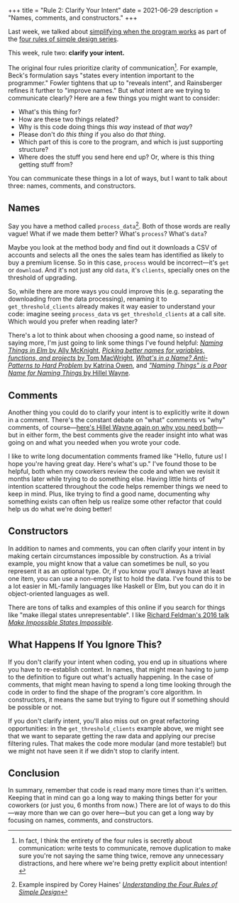 +++
title = "Rule 2: Clarify Your Intent"
date = 2021-06-29
description = "Names, comments, and constructors."
+++

Last week, we talked about [simplifying when the program works](@/posts/rule-1-simplify-when-the-program-works.md) as part of the [four rules of simple design series](@/posts/my-take-on-the-four-rules-of-simple-design.md).

This week, rule two: **clarify your intent.**

The original four rules prioritize clarity of communication[^four-rules-are-about-communication]. For example, Beck's formulation says "states every intention important to the programmer." Fowler tightens that up to "reveals intent", and Rainsberger refines it further to "improve names." But _what_ intent are we trying to communicate clearly? Here are a few things you might want to consider:

- What's this thing for?
- How are these two things related?
- Why is this code doing things _this way_ instead of _that way_?
- Please don't do _this thing_ if you also do _that thing_.
- Which part of this is core to the program, and which is just supporting structure?
- Where does the stuff you send here end up? Or, where is this thing getting stuff from?

You can communicate these things in a lot of ways, but I want to talk about three: names, comments, and constructors.

## Names

Say you have a method called `process_data`[^process-data-inspiration]. Both of those words are really vague! What if we made them better? What's `process`? What's `data`?

Maybe you look at the method body and find out it downloads a CSV of accounts and selects all the ones the sales team has identified as likely to buy a premium license. So in this case, `process` would be incorrect—it's `get` or `download`. And it's not just any old `data`, it's `clients`, specially ones on the threshold of upgrading.

So, while there are more ways you could improve this (e.g. separating the downloading from the data processing), renaming it to `get_threshold_clients` already makes it way easier to understand your code: imagine seeing `process_data` vs `get_threshold_clients` at a call site. Which would you prefer when reading later?

There's a lot to think about when choosing a good name, so instead of saying more, I'm just going to link some things I've found helpful: [_Naming Things in Elm_ by Ally McKnight](https://2018.elm-conf.us/schedule/ally-kelly-mcknight), [_Picking better names for variables, functions, and projects_ by Tom MacWright](https://macwright.com/2021/02/17/the-naming-of-things.html), [_What's in a Name? Anti-Patterns to Hard Problem_ by Katrina Owen](https://www.sitepoint.com/whats-in-a-name-anti-patterns-to-a-hard-problem/), and [_"Naming Things" is a Poor Name for Naming Things_ by Hillel Wayne](https://buttondown.email/hillelwayne/archive/naming-things-is-a-poor-name-for-naming-things/).

## Comments

Another thing you could do to clarify your intent is to explicitly write it down in a comment. There's the constant debate on "what" comments vs "why" comments, of course—[here's Hillel Wayne again on why you need both](https://buttondown.email/hillelwayne/archive/comment-the-why-and-the-what/)—but in either form, the best comments give the reader insight into what was going on and what you needed when you wrote your code.

I like to write long documentation comments framed like "Hello, future us! I hope you're having great day. Here's what's up." I've found those to be helpful, both when my coworkers review the code and when we revisit it months later while trying to do something else. Having little hints of intention scattered throughout the code helps remember things we need to keep in mind. Plus, like trying to find a good name, documenting why something exists can often help us realize some other refactor that could help us do what we're doing better!

## Constructors

In addition to names and comments, you can often clarify your intent in by making certain circumstances impossible by construction. As a trivial example, you might know that a value can sometimes be null, so you represent it as an optional type. Or, if you know you'll always have at least one item, you can use a non-empty list to hold the data. I've found this to be a lot easier in ML-family languages like Haskell or Elm, but you can do it in object-oriented languages as well.

There are tons of talks and examples of this online if you search for things like "make illegal states unrepresentable". I like [Richard Feldman's 2016 talk _Make Impossible States Impossible_](https://www.youtube.com/watch?v=IcgmSRJHu_8).

## What Happens If You Ignore This?

If you don't clarify your intent when coding, you end up in situations where you have to re-establish context. In names, that might mean having to jump to the definition to figure out what's actually happening. In the case of comments, that might mean having to spend a long time looking through the code in order to find the shape of the program's core algorithm. In constructors, it means the same but trying to figure out if something should be possible or not.

If you don't clarify intent, you'll also miss out on great refactoring opportunities: in the `get_threshold_clients` example above, we might see that we want to separate getting the raw data and applying our precise filtering rules. That makes the code more modular (and more testable!) but we might not have seen it if we didn't stop to clarify intent.

## Conclusion

In summary, remember that code is read many more times than it's written. Keeping that in mind can go a long way to making things better for your coworkers (or just you, 6 months from now.) There are lot of ways to do this—way more than we can go over here—but you can get a long way by focusing on names, comments, and constructors.

[^four-rules-are-about-communication]: In fact, I think the entirety of the four rules is secretly about communication: write tests to communicate, remove duplication to make sure you're not saying the same thing twice, remove any unnecessary distractions, and here where we're being pretty explicit about intention!
[^process-data-inspiration]: Example inspired by Corey Haines' [_Understanding the Four Rules of Simple Design_](https://leanpub.com/4rulesofsimpledesign)

